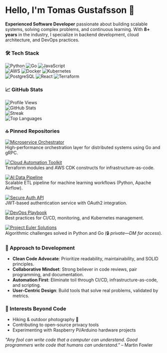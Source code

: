 # Hello, I'm Tomas Gustafsson 👋  
**Experienced Software Developer** passionate about building scalable systems, solving complex problems, and continuous learning. With **8+ years** in the industry, I specialize in backend development, cloud architecture, and DevOps practices.  

### 🛠️ Tech Stack  
![Python](https://img.shields.io/badge/-Python-3776AB?logo=python&logoColor=white) ![Go](https://img.shields.io/badge/-Go-00ADD8?logo=go&logoColor=white) ![JavaScript](https://img.shields.io/badge/-JavaScript-F7DF1E?logo=javascript&logoColor=black)  
![AWS](https://img.shields.io/badge/-AWS-232F3E?logo=amazon-aws) ![Docker](https://img.shields.io/badge/-Docker-2496ED?logo=docker&logoColor=white) ![Kubernetes](https://img.shields.io/badge/-Kubernetes-326CE5?logo=kubernetes&logoColor=white)  
![PostgreSQL](https://img.shields.io/badge/-PostgreSQL-4169E1?logo=postgresql&logoColor=white) ![React](https://img.shields.io/badge/-React-61DAFB?logo=react&logoColor=black) ![Terraform](https://img.shields.io/badge/-Terraform-623CE4?logo=terraform&logoColor=white)  

### 📈 GitHub Stats  
![Profile Views](https://komarev.com/ghpvc/?username=tomasgustaf522&color=blue)  
![GitHub Stats](https://github-readme-stats.vercel.app/api?username=tomasgustaf522&show_icons=true&theme=dark&hide_title=true&include_all_commits=true)  
![Streak](https://streak-stats.demolab.com?user=tomasgustaf522&theme=dark&date_format=j%20M%5B%20Y%5D)  
![Top Languages](https://github-readme-stats.vercel.app/api/top-langs/?username=tomasgustaf522&layout=compact&theme=dark&hide_title=true)  

### 🔝 Pinned Repositories  
[![Microservice Orchestrator](https://github-readme-stats.vercel.app/api/pin/?username=tomasgustaf522&repo=microservice-orchestrator&theme=dark)](https://github.com/tomasgustaf522/microservice-orchestrator)  
High-performance orchestration layer for distributed systems using Go and gRPC.  

[![Cloud Automation Toolkit](https://github-readme-stats.vercel.app/api/pin/?username=tomasgustaf522&repo=cloud-automation-toolkit&theme=dark)](https://github.com/tomasgustaf522/cloud-automation-toolkit)  
Terraform modules and AWS CDK constructs for infrastructure-as-code.  

[![AI Data Pipeline](https://github-readme-stats.vercel.app/api/pin/?username=tomasgustaf522&repo=ai-data-pipeline&theme=dark)](https://github.com/tomasgustaf522/ai-data-pipeline)  
Scalable ETL pipeline for machine learning workflows (Python, Apache Airflow).  

[![Secure Auth API](https://github-readme-stats.vercel.app/api/pin/?username=tomasgustaf522&repo=secure-auth-api&theme=dark)](https://github.com/tomasgustaf522/secure-auth-api)  
JWT-based authentication service with OAuth2 integration.  

[![DevOps Playbook](https://github-readme-stats.vercel.app/api/pin/?username=tomasgustaf522&repo=devops-playbook&theme=dark)](https://github.com/tomasgustaf522/devops-playbook)  
Best practices for CI/CD, monitoring, and Kubernetes management.  

[![Project Euler Solutions](https://github-readme-stats.vercel.app/api/pin/?username=tomasgustaf522&repo=project-euler&theme=dark)](https://github.com/tomasgustaf522/project-euler)  
Algorithmic challenges solved in Python and Go (🔒 *private—DM for access*).  

### 🧠 Approach to Development  
- **Clean Code Advocate**: Prioritize readability, maintainability, and SOLID principles.  
- **Collaborative Mindset**: Strong believer in code reviews, pair programming, and documentation.  
- **Automation First**: Eliminate toil through CI/CD, infrastructure-as-code, and scripting.  
- **User-Centric Design**: Build tools that solve real problems, validated by metrics.  

### 🌱 Interests Beyond Code  
- Hiking & outdoor photography 📸  
- Contributing to open-source privacy tools  
- Experimenting with Raspberry Pi/Arduino hardware projects  

*"Any fool can write code that a computer can understand. Good programmers write code that humans can understand."* – Martin Fowler
